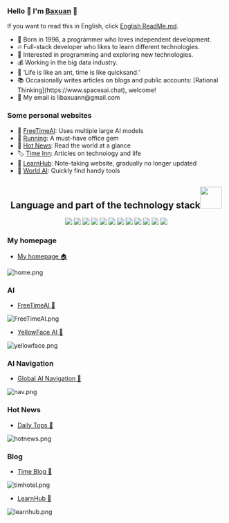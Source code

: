 ### Hello 👋 I'm [Baxuan](https://www.spacesai.chat/pages/about) 🫡

If you want to read this in English, click [English ReadMe.md](README.md).

<ul>
    <li>🤭 Born in 1996, a programmer who loves independent development. </li>
    <li>🔥 Full-stack developer who likes to learn different technologies. </li>
    <li>🔭 Interested in programming and exploring new technologies. </li>
    <li>💰 Working in the big data industry. </li>
    <li>🌱 ‘Life is like an ant, time is like quicksand.’</li>
<li>📚 Occasionally writes articles on blogs and public accounts: [Rational Thinking](https://www.spacesai.chat), welcome!</li>
<li>📮 My email is libaxuann@gmail.com</li>
</ul>

### Some personal websites
- 🤖 [FreeTimeAI](https://freetimeai.eu.org): Uses multiple large AI models
- 🧰 [Running](https://autoais.eu.org): A must-have office gem
- 📰 [Hot News](https://dailytops.eu.org): Read the world at a glance
- 🏷️ [Time Inn](https://www.spacesai.chat/): Articles on technology and life
- 📒 [LearnHub](https://gptadmin.eu.org): Note-taking website, gradually no longer updated
- 🔧 [World AI](https://globalai.chat/): Quickly find handy tools

<h2 align="center">Language and part of the technology stack<img src="https://media.giphy.com/media/mGcNjsfWAjY5AEZNw6/giphy.gif" width="50"></h2>
<p align="center">
    <img src="https://img.shields.io/badge/-JavaScript-black?style=flat-square&logo=javascript"/>
    <img src="https://img.shields.io/badge/-Nodejs-black?style=flat-square&logo=Node.js"/>
    <img src="https://img.shields.io/badge/-Java-black?style=flat-square&logo=java"/>
    <img src="https://img.shields.io/badge/-NestJs-black?style=flat-square&logo=nestjs"/>
    <img src="https://img.shields.io/badge/-VueJs-black?style=flat-square&logo=Vue.js"/>
    <img src="https://img.shields.io/badge/-React-black?style=flat-square&logo=react"/>
    <img src="https://img.shields.io/badge/-Mysql-black?style=flat-square&logo=mysql"/>
    <img src="https://img.shields.io/badge/-Redis-black?style=flat-square&logo=redis"/>
    <img src="https://img.shields.io/badge/-Docker-black?style=flat-square&logo=docker"/>
    <img src="https://img.shields.io/badge/-Vite-black?style=flat-square&logo=vite"/>
    <img src="https://img.shields.io/badge/-Typescript-black?style=flat-square&logo=ts-node"/>
    <img src="https://img.shields.io/badge/-GitHub-black?style=flat-square&logo=github"/>
</p>

### My homepage
- [My homepage 🏠](https://autoais.eu.org/)

![home.png](https://musictops.eu.org/file/1727421965364_home.png)

### AI
- [FreeTimeAI 🤖](https://globalnextai.cn)

![FreeTimeAI.png](https://musictops.eu.org/file/1727421965821_FreeTimeAI.png)

- [YellowFace AI 🤖](https://yellowfaceai.cn)

![yellowface.png](https://musictops.eu.org/file/1727421965740_yellowface.png)

### AI Navigation
- [Global AI Navigation 🧭](https://globalai.chat/)

![nav.png](https://musictops.eu.org/file/1727421960921_nav.png)

### Hot News
- [Daily Tops 📰](https://dailytops.eu.org/)

![hotnews.png](https://musictops.eu.org/file/1727421954905_hotnews.png)

### Blog
- [Time Blog 📖](https://www.spacesai.chat/)

![timhotel.png](https://musictops.eu.org/file/1727421959133_timhotel.png)

- [LearnHub 📖](https://gptadmin.eu.org/)

![learnhub.png](https://musictops.eu.org/file/1727421957343_learnhub.png)

